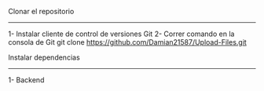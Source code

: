 Clonar el repositorio
**********************
1- Instalar cliente de control de versiones Git
2- Correr comando en la consola de Git
   git clone https://github.com/Damian21587/Upload-Files.git

Instalar dependencias
********************
1- Backend
   
